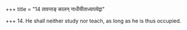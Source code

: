+++
title = "14 तावन्तङ् कालन् नाधीयीताध्यापयेद्वा"

+++
14. He shall neither study nor teach, as long as he is thus occupied.
